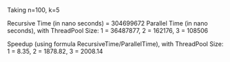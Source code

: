 Taking n=100, k=5

Recursive Time (in nano seconds) = 304699672
Parallel Time (in nano seconds), with ThreadPool Size:
1 = 36487877,
2 = 162176,
3 = 108506

Speedup (using formula RecursiveTime/ParallelTime), with ThreadPool Size:
1 = 8.35,
2 = 1878.82,
3 = 2008.14




